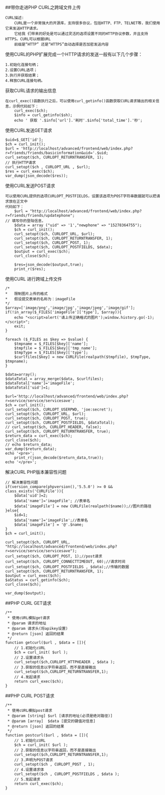 ##带你走进PHP CURL之跨域文件上传

	CURL描述:
		CURL是一个非常强大的开源库，支持很多协议，包括HTTP、FTP、TELNET等，我们使用它来发送HTTP请求。
		它给我 们带来的好处是可以通过灵活的选项设置不同的HTTP协议参数，并且支持HTTPS。CURL可以根据URL
		前缀是“HTTP” 还是“HTTPS”自动选择是否加密发送内容

使用CURL的PHP扩展完成一个HTTP请求的发送一般有以下几个步骤：

	1.初始化连接句柄；
	2.设置CURL选项；
	3.执行并获取结果；
	4.释放CURL连接句柄。


获取CURL请求的输出信息

	在curl_exec()函数执行之后，可以使用curl_getinfo()函数获取CURL请求输出的相关信息，示例代码如下：
		curl_exec($ch);
		$info = curl_getinfo($sh);
		echo ' 获取 '.$info['url'].'耗时'.$info['total_time'].'秒';


使用CURL发送GET请求

	$uid=$_GET['id'];
    $ch = curl_init();
    $url = 'http://localhost/advanced/frontend/web/index.php?r=friends/friends/basicinformation&uid='.$uid;
    curl_setopt($ch, CURLOPT_RETURNTRANSFER, 1);
    // 执行HTTP请求
    curl_setopt($ch , CURLOPT_URL , $url);
    $res = curl_exec($ch);
    var_dump(json_decode($res));


使用CURL发送POST请求

	可以使用CURL提供的选项CURLOPT_POSTFIELDS，设置该选项为POST字符串数据就可以把请求放在正文中
	代码如下：
		$url = "http://localhost/advanced/frontend/web/index.php?r=friends/friends/updatephone";
	// 填写你的登陆信息，
		$data = array ("uid" => '1',"newphone" => "15278364755");
		$ch = curl_init();
		curl_setopt($ch, CURLOPT_URL, $url);
		curl_setopt($ch, CURLOPT_RETURNTRANSFER, 1);
		curl_setopt($ch, CURLOPT_POST, 1);
		curl_setopt($ch, CURLOPT_POSTFIELDS, $data);
		$output = curl_exec($ch);
		curl_close($ch);
	
		$res=json_decode($output,true);
		print_r($res);



使用CURL 进行跨域上传文件

	/*
	*   限制图片上传的格式
	*   假设提交表单的名称为：imageFile
	*/
	$array=['image/png','image/jpg','image/jpeg','image/gif'];
	if(!in_array($_FILES['imageFile']['type'], $array)){
		echo "<script>alert('请上传正确格式的图片');window.history.go(-1);</script>";
		exit;
	}
	
	foreach ($_FILES as $key => $value) {
	 	$tmpname = $_FILES[$key]['name'];
	    $tmpfile = $_FILES[$key]['tmp_name'];
	    $tmpType = $_FILES[$key]['type'];
	    $curlfiles[$key] = new CURLFile(realpath($tmpfile), $tmpType, $tmpname);
	}

	$data=array();
	$dataTotal = array_merge($data, $curlfiles);
	$dataTotal['name']='imageFile';
	$dataTotal['uid']=1;

	$url='http://localhost/advanced/frontend/web/index.php?r=service/service/servicesave';
  	$ch = curl_init();
    curl_setopt($ch, CURLOPT_USERPWD, 'joe:secret');
    curl_setopt($ch, CURLOPT_URL, $url);
    curl_setopt($ch, CURLOPT_POST, true);
    curl_setopt($ch, CURLOPT_POSTFIELDS, $dataTotal);
    // curl_setopt($ch, CURLOPT_HEADER, false);
    curl_setopt($ch, CURLOPT_RETURNTRANSFER, true);
    $return_data = curl_exec($ch);
    curl_close($ch);
    // echo $return_data;
    var_dump($return_data);
    echo '<pre>';
		print_r(json_decode($return_data,true));
	echo '</pre>';



解决CURL PHP版本兼容性问题

	// 解决兼容性问题
	if(version_compare(phpversion(),'5.5.0') >= 0 && class_exists('CURLFile')){
		$data['uid']=2;
		$data['name']='imageFile'; //表单名
	    $data['imageFile'] = new CURLFile(realpath($name));//图片的路径
	}else{
		$id=1;
		$data['name']='imageFile';//表单名
	    $data['imageFile'] = '@'.$name;
	}
    $ch = curl_init(); 

    curl_setopt($ch, CURLOPT_URL, "http://localhost/advanced/frontend/web/index.php?r=service/service/servicesave"); 
    curl_setopt($ch, CURLOPT_POST, 1);//post请求
    curl_setopt($ch, CURLOPT_CONNECTTIMEOUT, 60);//请求时间 
    curl_setopt($ch, CURLOPT_POSTFIELDS , $data);//传输的数据
    curl_setopt($ch, CURLOPT_RETURNTRANSFER, 1); 
    $output = curl_exec($ch); 
    $aStatus = curl_getinfo($ch);
    curl_close($ch);

   	var_dump($output);

##PHP CURL GET请求

	/**
     * 使用cURL模拟get请求
     * @param 请求的地址
     * @param 请求头(将apikey设置)
     * @return [json] 返回的结果
     */
    function getcurl($url , $data = []){
        // 1.初始化cURL
        $ch = curl_init( $url );
        // 2.设置请求头
        curl_setopt($ch,CURLOPT_HTTPHEADER , $data );
        // 3.获取的信息以字符串返回，而不是直接输出
        curl_setopt($ch,CURLOPT_RETURNTRANSFER,1);
        // 4.发起请求
        return curl_exec($ch);
    }

##PHP CURL POST请求

	/**
     * 使用cURL模拟post请求
     * @param [string] $url [请求的地址(必须是绝对路径)]
     * @param [array]  $data [提交的键值对信息]
     * @return [json] 返回的结果
     */
    function postcurl($url , $data = []){
        // 1.初始化cURL
        $ch = curl_init( $url );
        // 2.获取的信息以字符串返回，而不是直接输出
        curl_setopt($ch,CURLOPT_RETURNTRANSFER,1);
        // 3.声明为POST请求
        curl_setopt($ch , CURLOPT_POST , 1);
        // 4.设置请求体
        curl_setopt($ch , CURLOPT_POSTFIELDS , $data );
        // 5.发起请求
        return curl_exec($ch);
    }